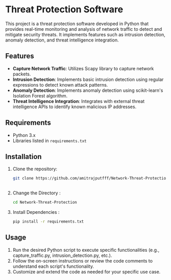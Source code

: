 # Threat Protection Software

This project is a threat protection software developed in Python that provides real-time monitoring and analysis of network traffic to detect and mitigate security threats. It implements features such as intrusion detection, anomaly detection, and threat intelligence integration.

## Features

- **Capture Network Traffic**: Utilizes Scapy library to capture network packets.
- **Intrusion Detection**: Implements basic intrusion detection using regular expressions to detect known attack patterns.
- **Anomaly Detection**: Implements anomaly detection using scikit-learn's Isolation Forest algorithm.
- **Threat Intelligence Integration**: Integrates with external threat intelligence APIs to identify known malicious IP addresses.

## Requirements

- Python 3.x
- Libraries listed in `requirements.txt`

## Installation

1. Clone the repository:

   ```bash
   git clone https://github.com/amitrajputfff/Network-Threat-Protection.git
  
2. Change the Directory :

    ```bash
    cd Network-Threat-Protection
    
4. Install Dependencies :

    ```bash
   pip install -r requirements.txt

## Usage

1. Run the desired Python script to execute specific functionalities (e.g., capture_traffic.py, intrusion_detection.py, etc.).
2. Follow the on-screen instructions or review the code comments to understand each script's functionality.
3. Customize and extend the code as needed for your specific use case.




